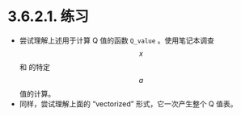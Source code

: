 # 3.6.2.1. 练习

* 尝试理解上述用于计算 Q 值的函数 `Q_value` 。使用笔记本调查$$x$$ 和 的特定 $$a$$ 值的计算。
* 同样，尝试理解上面的 “vectorized” 形式，它一次产生整个 Q 值表。

